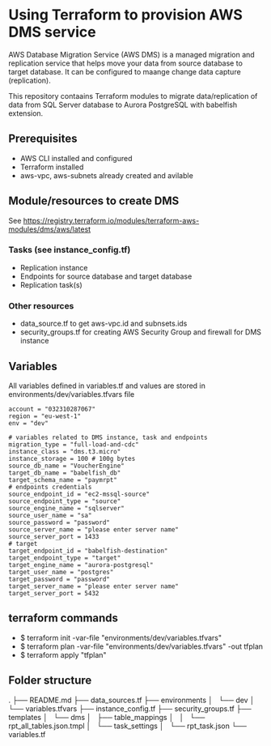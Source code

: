 # Using Terraform to provision AWS DMS service
AWS Database Migration Service (AWS DMS) is a managed migration and replication service that 
helps move your data from source database to target database. It can be configured to maange 
change data capture (replication).

This repository contaains Terraform modules to migrate data/replication of data from SQL Server
database to Aurora PostgreSQL with babelfish extension.

## Prerequisites
- AWS CLI installed and configured
- Terraform installed
- aws-vpc, aws-subnets already created and avilable

## Module/resources to create DMS
See https://registry.terraform.io/modules/terraform-aws-modules/dms/aws/latest
### Tasks (see instance_config.tf)
- Replication instance
- Endpoints for source database and target database
- Replication task(s)
### Other resources
- data_source.tf to get aws-vpc.id and subnsets.ids
- security_groups.tf for creating AWS Security Group and firewall for DMS instance

## Variables
All variables defined in variables.tf and values are stored in environments/dev/variables.tfvars file
```
account = "032310287067"
region = "eu-west-1"
env = "dev"

# variables related to DMS instance, task and endpoints
migration_type = "full-load-and-cdc"
instance_class = "dms.t3.micro"
instance_storage = 100 # 100g bytes
source_db_name = "VoucherEngine"
target_db_name = "babelfish_db"
target_schema_name = "paymrpt"
# endpoints credentials
source_endpoint_id = "ec2-mssql-source"
source_endpoint_type = "source"
source_engine_name = "sqlserver"
source_user_name = "sa"
source_password = "password"
source_server_name = "please enter server name"
source_server_port = 1433
# target
target_endpoint_id = "babelfish-destination"
target_endpoint_type = "target"
target_engine_name = "aurora-postgresql"
target_user_name = "postgres"
target_password = "password"
target_server_name = "please enter server name"
target_server_port = 5432
```
## terraform commands
- $ terraform init -var-file "environments/dev/variables.tfvars"
- $ terraform plan -var-file "environments/dev/variables.tfvars" -out tfplan
- $ terraform apply "tfplan"

## Folder structure
.
├── README.md
├── data_sources.tf
├── environments
│   └── dev
│       └── variables.tfvars
├── instance_config.tf
├── security_groups.tf
├── templates
│   └── dms
│       ├── table_mappings
│       │   └── rpt_all_tables.json.tmpl
│       └── task_settings
│           └── rpt_task.json
└── variables.tf
